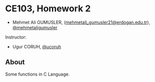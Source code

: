 # CE103, Homework 2

- Mehmet Ali GUMUSLER, (mehmetali_gumusler21@erdogan.edu.tr), [@mehmetaligumusler](https://github.com/mehmetaligumusler)

Instructor: 
- Ugur CORUH, [@ucoruh](https://github.com/ucoruh) 

## About

Some functions in C Language.
